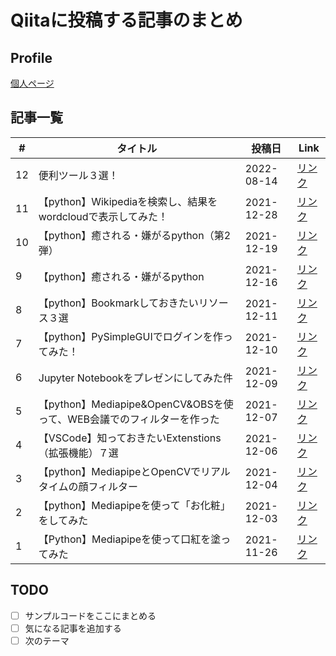 # Qiitaに投稿する記事のまとめ

## Profile

[個人ページ](https://qiita.com/YomamaBanana)

## 記事一覧

| #  | タイトル                                                              | 投稿日     | Link                                                             |
| -- | --------------------------------------------------------------------- | ---------- | ---------------------------------------------------------------- |
| 12 | 便利ツール３選！                                                      | 2022-08-14 | [リンク](https://qiita.com/YomamaBanana/items/986cb7331748aae552a2) |
| 11 | 【python】Wikipediaを検索し、結果をwordcloudで表示してみた！          | 2021-12-28 | [リンク](https://qiita.com/YomamaBanana/items/880498555513dedd7ea2) |
| 10 | 【python】癒される・嫌がるpython（第2弾）                             | 2021-12-19 | [リンク](https://qiita.com/YomamaBanana/items/cfb79bca2af6bc2a8790) |
| 9  | 【python】癒される・嫌がるpython                                      | 2021-12-16 | [リンク](https://qiita.com/YomamaBanana/items/2ea9f8bb5a693e2f9eed) |
| 8  | 【python】Bookmarkしておきたいリソース３選                            | 2021-12-11 | [リンク](https://qiita.com/YomamaBanana/items/ae1f03e5adef32840435) |
| 7  | 【python】PySimpleGUIでログインを作ってみた！                         | 2021-12-10 | [リンク](https://qiita.com/YomamaBanana/items/6b3d720ea683063ea35c) |
| 6  | Jupyter Notebookをプレゼンにしてみた件                                | 2021-12-09 | [リンク](https://qiita.com/YomamaBanana/items/468c90bbeffbef319252) |
| 5  | 【python】Mediapipe&OpenCV&OBSを使って、WEB会議でのフィルターを作った | 2021-12-07 | [リンク](https://qiita.com/YomamaBanana/items/393d94c0f44d2ea297fa) |
| 4  | 【VSCode】知っておきたいExtenstions（拡張機能）７選                   | 2021-12-06 | [リンク](https://qiita.com/YomamaBanana/items/8a613eca2b3d93957c50) |
| 3  | 【python】MediapipeとOpenCVでリアルタイムの顔フィルター               | 2021-12-04 | [リンク](https://qiita.com/YomamaBanana/items/4197c4f9ec26a05416ed) |
| 2  | 【python】Mediapipeを使って「お化粧」をしてみた                       | 2021-12-03 | [リンク](https://qiita.com/YomamaBanana/items/cb2c72ffd4bdce374f32) |
| 1  | 【Python】Mediapipeを使って口紅を塗ってみた                           | 2021-11-26 | [リンク](https://qiita.com/YomamaBanana/items/978689d6ec6c7e7be5d7) |


## TODO

* [ ] サンプルコードをここにまとめる
* [ ] 気になる記事を追加する
* [ ] 次のテーマ
